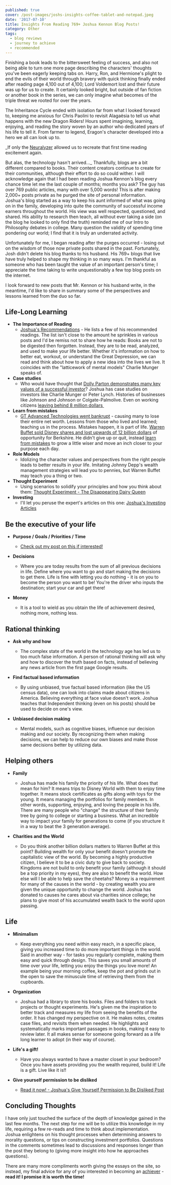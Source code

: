 ```yaml
---
published: true
cover: /post-images/joshs-insights-coffee-tablet-and-notepad.jpeg
date: '2017-07-10'
title: Insights From Reading 769+ Joshua Kennon Blog Posts!
category: Other
tags:
  - blog reviews
  - journey to achieve
  - recommended
---
```


Finishing a book leads to the bittersweet feeling of success, and also not being able to turn one more page describing the characters' thoughts you've been eagerly keeping tabs on. Harry, Ron, and Hermione's plight to end the evils of their world through bravery with quick thinking finally ended after reading page 4,100 out of 4,100; Lord Voldemort lost and their future was up for us to create. It certainly looked bright, but outside of fan fiction or another book in the series, we can only imagine what becomes of the triple threat we rooted for over the years.

The Inheritance Cycle ended with isolation far from what I looked forward to, keeping me anxious for Chris Paolini to revisit Alagaësia to tell us what happens with the new Dragon Riders! Hours spent imagining, learning, enjoying, and reading the story woven by an author who dedicated years of his life to tell it. From farmer to legend, Eragon's character developed into a hero we all can look up to.

\_If only the [Neuralyzer](https://en.wikipedia.org/wiki/Neuralyzer) allowed us to recreate that first time reading excitement again.

But alas, the technology hasn't arrived...\_ Thankfully, blogs are a bit different compared to books. Their content creators continue to create for their communities, although their effort to do so could wither. I will acknowledge again that I had been reading Joshua Kennon's blog every chance time let me the last couple of months; months you ask? The guy has over 769 public articles, many with over 5,000 words! This is after making 2,000+ posts private as he purged the site of personal information. Joshua's blog started as a way to keep his aunt informed of what was going on in the family, developing into quite the community of successful income earners throughout the world. His view was well respected, questioned, and shared. His ability to research then teach, all without ever taking a side (on the blog he looked to only find the truth) reminded me of our Intro to Philosophy debates in college. Many question the validity of spending time pondering our world; I find that it is truly an underrated activity.

Unfortunately for me, I began reading after the purges occurred - losing out on the wisdom of those now private posts shared in the past. Fortunately, Josh didn't delete his blog thanks to his husband. His 769+ blogs that live have truly helped to shape my thinking in so many ways. I'm thankful as someone who has been taught the value of an important person's time; I appreciate the time taking to write unquestionably a few top blog posts on the internet.

I look forward to new posts that Mr. Kennon or his husband write, in the meantime, I'd like to share in summary some of the perspectives and lessons learned from the duo so far.

## Life-Long Learning

- **The Importance of Reading**
  - [Joshua's Recommendations](https://www.joshuakennon.com/category/book-recommendations/) \- He lists a few of his recommended readings. The list isn't close to the amount he sprinkles in various posts and I'd be remiss not to share how he reads: Books are not to be digested then forgotten. Instead, they are to be read, analyzed, and used to make your life better. Whether it's information on how to better eat, workout, or understand the Great Depression, we can read and think about how to apply a new idea into the lives we live. It coincides with the "latticework of mental models" Charlie Munger speaks of.
- **Case studies**
  - Who would have thought that [Dolly Parton demonstrates many key values of a successful investor](https://www.joshuakennon.com/dolly-parton/)? Joshua has case studies on investors like Charlie Munger or Peter Lynch. Histories of businesses like Johnson and Johnson or Colgate-Palmolive. Even on working citizens [leaving behind 8 million dollars ](https://www.joshuakennon.com/janitor-ronald-read-leaves-behind-8000000-secret-fortune/)
- **Learn from mistakes**
  - [GT Advanced Technologies went bankrupt](https://www.joshuakennon.com/gt-advanced-technologies-bankruptcy/) \- causing many to lose their entire net worth. Lessons from those who lived and learned; teaching us in the process. Mistakes happen, it is part of life. [Warren Buffet sold Disney shares and lost upwards of 12 billion dollars](https://www.joshuakennon.com/warren-buffetts-12-billion-disney-mistake/) of opportunity for Berkshire. He didn't give up or quit, instead [learn from mistakes](https://www.kalebmckelvey.com/moving-is-an-adventure-one-full-of-mistakes-and-growth) to grow a little wiser and move an inch closer to your purpose each day.
- **Role Models**
  - Idolizing the character values and perspectives from the right people leads to better results in your life. Imitating Johnny Depp's wealth management strategies will lead you to pennies, but Warren Buffet may teach you a thing or two.
- **Thought Experiment**
  - Using scenarios to solidify your principles and how you think about them: [Thought Experiment - The Disappearing Dairy Queen](https://www.joshuakennon.com/thought-experiment-the-disappearing-dairy-queen/)
- **Investing**
  - I'll let you peruse the expert's articles on this one: [Joshua's Investing Articles](https://www.joshuakennon.com/category/investing-articles/)

## Be the executive of your life

- **Purpose / Goals / Priorities / Time**

  - [Check out my post on this if interested!](https://kalebmckelvey.com/each-day-in-our-lives-matter-live-them-with-purpose)

- **Decisions**
  - Where you are today results from the sum of all previous decisions in life. Define where you want to go and start making the decisions to get there. Life is fine with letting you do nothing - it is on you to become the person you want to be! You're the driver who inputs the destination; start your car and get there!
- **Money**
  - It is a tool to wield as you obtain the life of achievement desired, nothing more, nothing less.

## Rational thinking

- **Ask why and how**

  - The complex state of the world in the technology age has led us to too much false information. A person of rational thinking will ask why and how to discover the truth based on facts, instead of believing any news article from the first page Google results.

- **Find factual based information**

  - By using unbiased, true factual based information (like the US census data), one can look into claims made about citizens in America. Believing everything at face value doesn't work. Joshua teaches that Independent thinking (even on his posts) should be used to decide on one's view.

- **Unbiased decision making**
  - Mental models, such as cognitive biases, influence our decision making and our society. By recognizing them when making decisions, we can help to reduce our own biases and make those same decisions better by utilizing data.

## Helping others

- **Family**

  - Joshua has made his family the priority of his life. What does that mean for him? It means trips to Disney World with them to enjoy time together. It means stock certificates as gifts along with toys for the young. It means managing the portfolios for family members. In other words, supporting, enjoying, and loving the people in his life. There are many people who "change" the structure of their family tree by going to college or starting a business. What an incredible way to impact your family for generations to come (if you structure it in a way to beat the 3 generation average).

- **Charities and the World**
  - Do you think another billion dollars matters to Warren Buffet at this point? Building wealth for only your benefit doesn't promote the capitalistic view of the world. By becoming a highly productive citizen, I believe it to be a civic duty to give back to society. Kingdoms are not build to only benefit your family (although it should be a top priority in my eyes), they are also to benefit the world. How else will I be able to help save the cheetahs? Money is a requirement for many of the causes in the world - by creating wealth you are given the unique opportunity to change the world. Joshua has donated to causes he cares about via charities since college; he plans to give most of his accumulated wealth back to the world upon passing.

## Life

- **Minimalism**

  - Keep everything you need within easy reach, in a specific place, giving you increased time to do more important things in the world. Said in another way - for tasks you regularly complete, making them easy and quick through design. This saves you small amounts of time over your life, letting you enjoy the things you love more! An example being your morning coffee, keep the pot and grinds out in the open to save the minuscule time of retrieving them from the cupboards.

- **Organization**

  - Joshua had a library to store his books. Files and folders to track projects or thought experiments. He's given me the inspiration to better track and measures my life from seeing the benefits of the order. It has changed my perspective on it. He makes notes, creates case files, and revisits them when needed. He highlights and systematically marks important passages in books, making it easy to review later. It all makes sense for someone going forward as a life long learner to adopt (in their way of course).

- **Life's a gift!**

  - Have you always wanted to have a master closet in your bedroom? Once you have assets providing you the wealth required, build it! Life is a gift. Live like it is!!

- **Give yourself permission to be disliked**
  - [Read it now! - Joshua's Give Yourself Permission to Be Disliked Post](https://www.joshuakennon.com/give-yourself-permission-to-be-disliked/)

## Concluding Thoughts

I have only just touched the surface of the depth of knowledge gained in the last few months. The next step for me will be to utilize this knowledge in my life, requiring a few re-reads and time to think about implementation. Joshua enlightens on his thought processes when determining answers to morality questions, or tips on constructing investment portfolios. Questions in the comments sometimes lead to discussions and responses longer than the post they belong to (giving more insight into how he approaches questions).

There are many more compliments worth giving the essays on the site, so instead, my final advice for any of you interested in becoming an [achiever](https://kalebmckelvey.com/journey-to-achieve/about-the-journey) \- **read it! I promise it is worth the time!**

